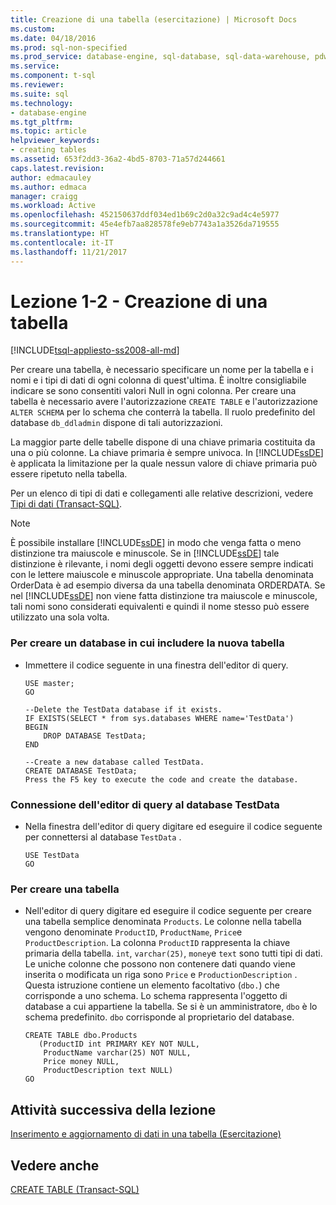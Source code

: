 ```yaml
---
title: Creazione di una tabella (esercitazione) | Microsoft Docs
ms.custom: 
ms.date: 04/18/2016
ms.prod: sql-non-specified
ms.prod_service: database-engine, sql-database, sql-data-warehouse, pdw
ms.service: 
ms.component: t-sql
ms.reviewer: 
ms.suite: sql
ms.technology:
- database-engine
ms.tgt_pltfrm: 
ms.topic: article
helpviewer_keywords:
- creating tables
ms.assetid: 653f2dd3-36a2-4bd5-8703-71a57d244661
caps.latest.revision: 
author: edmacauley
ms.author: edmaca
manager: craigg
ms.workload: Active
ms.openlocfilehash: 452150637ddf034ed1b69c2d0a32c9ad4c4e5977
ms.sourcegitcommit: 45e4efb7aa828578fe9eb7743a1a3526da719555
ms.translationtype: HT
ms.contentlocale: it-IT
ms.lasthandoff: 11/21/2017
---
```

# <a name="lesson-1-2---creating-a-table"></a>Lezione 1-2 - Creazione di una tabella
[!INCLUDE[tsql-appliesto-ss2008-all-md](../includes/tsql-appliesto-ss2008-all-md.md)]

Per creare una tabella, è necessario specificare un nome per la tabella e i nomi e i tipi di dati di ogni colonna di quest'ultima. È inoltre consigliabile indicare se sono consentiti valori Null in ogni colonna. Per creare una tabella è necessario avere l'autorizzazione `CREATE TABLE` e l'autorizzazione `ALTER SCHEMA` per lo schema che conterrà la tabella. Il ruolo predefinito del database `db_ddladmin` dispone di tali autorizzazioni.  
  
La maggior parte delle tabelle dispone di una chiave primaria costituita da una o più colonne. La chiave primaria è sempre univoca. In [!INCLUDE[ssDE](../includes/ssde-md.md)] è applicata la limitazione per la quale nessun valore di chiave primaria può essere ripetuto nella tabella.  
  
Per un elenco di tipi di dati e collegamenti alle relative descrizioni, vedere [Tipi di dati &#40;Transact-SQL&#41;](../t-sql/data-types/data-types-transact-sql.md).  
  
> [!NOTE]  
> È possibile installare [!INCLUDE[ssDE](../includes/ssde-md.md)] in modo che venga fatta o meno distinzione tra maiuscole e minuscole. Se in [!INCLUDE[ssDE](../includes/ssde-md.md)] tale distinzione è rilevante, i nomi degli oggetti devono essere sempre indicati con le lettere maiuscole e minuscole appropriate. Una tabella denominata OrderData è ad esempio diversa da una tabella denominata ORDERDATA. Se nel [!INCLUDE[ssDE](../includes/ssde-md.md)] non viene fatta distinzione tra maiuscole e minuscole, tali nomi sono considerati equivalenti e quindi il nome stesso può essere utilizzato una sola volta.  
  
### <a name="to-create-a-database-to-contain-the-new-table"></a>Per creare un database in cui includere la nuova tabella  
  
-   Immettere il codice seguente in una finestra dell'editor di query.  
  
    ```  
    USE master;  
    GO  
  
    --Delete the TestData database if it exists.  
    IF EXISTS(SELECT * from sys.databases WHERE name='TestData')  
    BEGIN  
        DROP DATABASE TestData;  
    END  
  
    --Create a new database called TestData.  
    CREATE DATABASE TestData;  
    Press the F5 key to execute the code and create the database.  
    ```  
  
### <a name="switch-the-query-editor-connection-to-the-testdata-database"></a>Connessione dell'editor di query al database TestData  
  
-   Nella finestra dell'editor di query digitare ed eseguire il codice seguente per connettersi al database `TestData` .  
  
    ```  
    USE TestData  
    GO  
    ```  
  
### <a name="to-create-a-table"></a>Per creare una tabella  
  
-   Nell'editor di query digitare ed eseguire il codice seguente per creare una tabella semplice denominata `Products`. Le colonne nella tabella vengono denominate `ProductID`, `ProductName`, `Price`e `ProductDescription`. La colonna `ProductID` rappresenta la chiave primaria della tabella. `int`, `varchar(25)`, `money`e `text` sono tutti tipi di dati. Le uniche colonne che possono non contenere dati quando viene inserita o modificata un riga sono `Price` e `ProductionDescription` . Questa istruzione contiene un elemento facoltativo (`dbo.`) che corrisponde a uno schema. Lo schema rappresenta l'oggetto di database a cui appartiene la tabella. Se si è un amministratore, `dbo` è lo schema predefinito. `dbo` corrisponde al proprietario del database.  
  
    ```  
    CREATE TABLE dbo.Products  
       (ProductID int PRIMARY KEY NOT NULL,  
        ProductName varchar(25) NOT NULL,  
        Price money NULL,  
        ProductDescription text NULL)  
    GO  
    ```  
  
## <a name="next-task-in-lesson"></a>Attività successiva della lezione  
[Inserimento e aggiornamento di dati in una tabella &#40;Esercitazione&#41;](../t-sql/lesson-1-3-inserting-and-updating-data-in-a-table.md)  
  
## <a name="see-also"></a>Vedere anche  
[CREATE TABLE &#40;Transact-SQL&#41;](../t-sql/statements/create-table-transact-sql.md)  
  
  
  

